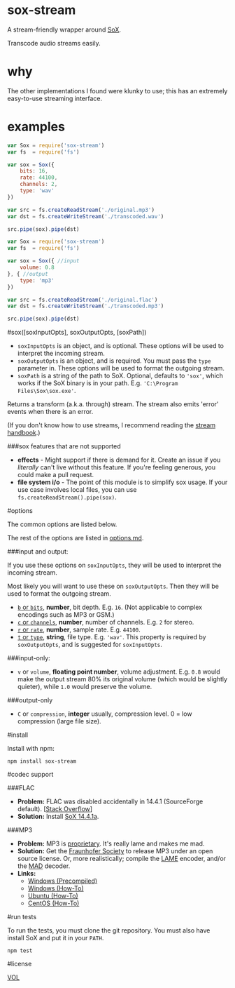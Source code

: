 sox-stream
==========

A stream-friendly wrapper around [SoX](http://sox.sourceforge.net/).

Transcode audio streams easily.

why
===

The other implementations I found were klunky to use; this has an extremely easy-to-use streaming interface.

examples
========

```js
var Sox = require('sox-stream')
var fs  = require('fs')

var sox = Sox({
	bits: 16,
	rate: 44100,
	channels: 2,
	type: 'wav'
})

var src = fs.createReadStream('./original.mp3')
var dst = fs.createWriteStream('./transcoded.wav')

src.pipe(sox).pipe(dst)
```

```js
var Sox = require('sox-stream')
var fs  = require('fs')

var sox = Sox({ //input
	volume: 0.8
}, { //output
	type: 'mp3'
})

var src = fs.createReadStream('./original.flac')
var dst = fs.createWriteStream('./transcoded.mp3')

src.pipe(sox).pipe(dst)
```

#sox([soxInputOpts], soxOutputOpts, [soxPath])

- `soxInputOpts` is an object, and is optional. These options will be used to interpret the incoming stream.
- `soxOutputOpts` is an object, and is required. You must pass the `type` parameter in. These options will be used to format the outgoing stream.
- `soxPath` is a string of the path to SoX. Optional, defaults to `'sox'`, which works if the SoX binary is in your path. E.g. `'C:\Program Files\Sox\sox.exe'`.

Returns a transform (a.k.a. through) stream. The stream also emits 'error' events when there is an error.

(If you don't know how to use streams, I recommend reading the [stream handbook](https://github.com/substack/stream-handbook).)

###sox features that are not supported
- **effects** - Might support if there is demand for it. Create an issue if you *literally* can't live without this feature. If you're feeling generous, you could make a pull request.
- **file system i/o** - The point of this module is to simplify sox usage. If your use case involves local files, you can use `fs.createReadStream().pipe(sox)`.

#options

The common options are listed below.

The rest of the options are listed in [options.md](https://github.com/ArtskydJ/sox-stream/blob/master/options.md).

###input and output:

If you use these options on `soxInputOpts`, they will be used to interpret the incoming stream.

Most likely you will want to use these on `soxOutputOpts`. Then they will be used to format the outgoing stream.

- [`b` or `bits`](https://en.wikipedia.org/wiki/Audio_bit_depth), **number**, bit depth. E.g. `16`. (Not applicable to complex encodings such as MP3 or GSM.)
- [`c` or `channels`](https://en.wikipedia.org/wiki/Audio_channel), **number**, number of channels. E.g. `2` for stereo.
- [`r` or `rate`](https://en.wikipedia.org/wiki/Sampling_(signal_processing)#Sampling_rate), **number**, sample rate. E.g. `44100`.
- [`t` or `type`](https://en.wikipedia.org/wiki/Audio_file_format), **string**, file type. E.g. `'wav'`. This property is required by `soxOutputOpts`, and is suggested for `soxInputOpts`.

###input-only:

- `v` or `volume`, **floating point number**, volume adjustment. E.g. `0.8` would make the output stream 80% its original volume (which would be slightly quieter), while `1.0` would preserve the volume.

###output-only

- `C` or `compression`, **integer** usually, compression level. 0 = low compression (large file size).

#install

Install with npm: 

```
npm install sox-stream
```

#codec support

###FLAC

- **Problem:** FLAC was disabled accidentally in 14.4.1 (SourceForge default). [[Stack Overflow](http://stackoverflow.com/questions/23382500/how-to-install-flac-support-flac-libraries-to-sox-in-windows/25755799)]
- **Solution:** Install [SoX 14.4.1a](http://sourceforge.net/projects/sox/files/sox/14.4.1/sox-14.4.1a-win32.exe/download).

###MP3

- **Problem:** MP3 is [proprietary](https://en.wikipedia.org/wiki/LAME#Patents_and_legal_issues). It's really lame and makes me mad.
- **Solution:** Get the [Fraunhofer Society](https://en.wikipedia.org/wiki/Fraunhofer_Society#Notable_projects) to release MP3 under an open source license. Or, more realistically; compile the [LAME](http://lame.sourceforge.net/) encoder, and/or the [MAD](http://www.underbit.com/products/mad) decoder.
- **Links:**
	- [Windows (Precompiled)](https://github.com/EaterOfCode/sux/tree/master/win_libs)
	- [Windows (How-To)](http://www.codeproject.com/Articles/33901/Compiling-SOX-with-Lame-and-Libmad-for-Windows)
	- [Ubuntu (How-To)](http://eggblog.invertedegg.com/?p=19)
	- [CentOS (How-To)](http://techblog.netwater.com/?p=4)

#run tests

To run the tests, you must clone the git repository. You must also have install SoX and put it in your `PATH`.

```
npm test
```

#license

[VOL](http://veryopenlicense.com)
